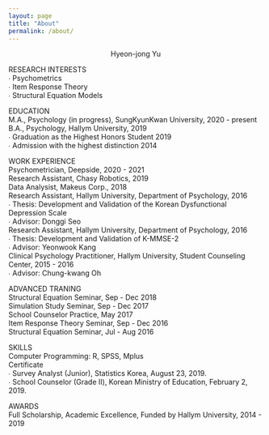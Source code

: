```yaml
---
layout: page
title: "About"
permalink: /about/
---
```

<center>Hyeon-jong Yu</center>  


RESEARCH INTERESTS  
∙ Psychometrics  
∙ Item Response Theory  
∙ Structural Equation Models  

EDUCATION  
M.A., Psychology (in progress), SungKyunKwan University, 2020 - present  
B.A., Psychology, Hallym University, 2019  
∙ Graduation as the Highest Honors Student 2019  
∙ Admission with the highest distinction 2014  

WORK EXPERIENCE  
Psychometrician, Deepside, 2020 - 2021  
Research Assistant, Chasy Robotics, 2019  
Data Analysist, Makeus Corp., 2018  
Research Assistant, Hallym University, Department of Psychology, 2016  
   ∙ Thesis: Development and Validation of the Korean Dysfunctional Depression Scale  
   ∙ Advisor: Donggi Seo  
Research Assistant, Hallym University, Department of Psychology, 2016  
   ∙ Thesis: Development and Validation of K-MMSE-2  
   ∙ Advisor: Yeonwook Kang  
Clinical Psychology Practitioner, Hallym University, Student Counseling Center, 2015 - 2016  
   ∙ Advisor: Chung-kwang Oh  

ADVANCED TRANING  
Structural Equation Seminar, Sep - Dec 2018  
Simulation Study Seminar, Sep - Dec 2017  
School Counselor Practice, May 2017  
Item Response Theory Seminar, Sep - Dec 2016  
Structural Equation Seminar, Jul - Aug 2016  

SKILLS  
Computer Programming: R, SPSS, Mplus  
Certificate  
	   ∙ Survey Analyst (Junior), Statistics Korea, August 23, 2019.  
	   ∙ School Counselor (Grade Ⅱ), Korean Ministry of Education, February 2, 2019.  

AWARDS  
Full Scholarship, Academic Excellence, Funded by Hallym University, 2014 - 2019  
